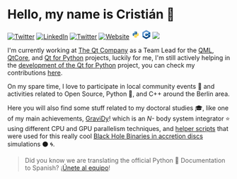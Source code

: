 # Hello, my name is Cristián :wave:

[![Twitter](https://img.shields.io/badge/-Twitter-222222?style=flat-square&logo=twitter&logoColor=white&link=https://twitter.com/cmaureir)](https://twitter.com/cmaureir)
[![LinkedIn](https://img.shields.io/badge/-LinkedIn-222222?style=flat-square&logo=linkedin&logoColor=white&link=https://www.linkedin.com/in/cmaureir/)](https://www.linkedin.com/in/cmaureir/)
[![Twitter](https://img.shields.io/badge/-CodeReview-222222?style=flat-square&logo=qt&logoColor=white&link=https://codereview.qt-project.org/q/owner:cristian.maureira-fredes%2540qt.io)](https://codereview.qt-project.org/q/owner:cristian.maureira-fredes%2540qt.io)
[![Website](https://img.shields.io/badge/Web-maureira.xyz-black)](https://maureira.xyz)
<code><img height="20" src="https://raw.githubusercontent.com/github/explore/80688e429a7d4ef2fca1e82350fe8e3517d3494d/topics/python/python.png"/></code>
<code><img height="20" src="https://raw.githubusercontent.com/github/explore/80688e429a7d4ef2fca1e82350fe8e3517d3494d/topics/cpp/cpp.png"/></code>
<code><img height="20" src="https://upload.wikimedia.org/wikipedia/commons/thumb/a/a5/Archlinux-icon-crystal-64.svg/65px-Archlinux-icon-crystal-64.svg.png"/></code>




I'm currently working at [The Qt Company](https://qt.io) as a Team Lead for the
[QML](https://doc.qt.io/qt-5/qmlapplications.html),
[QtCore](https://doc.qt.io/qt-5/qtcore-index.html), and [Qt for
Python](https://www.qt.io/qt-for-python) projects, luckily for me, I'm still
actively helping in the [development of the Qt for Python](https://pyside.org)
project, you can check my contributions
[here](https://codereview.qt-project.org/q/owner:cristian.maureira-fredes%2540qt.io+project:pyside/pyside-setup).

On my spare time, I love to participate in local community events :tada: and
activities related to Open Source, Python :snake:, and C++ around the Berlin
area.

Here you will also find some stuff related to my doctoral studies
:mortar_board:, like one of my main achievements,
[GraviDy](https://github.com/cmaureir/gravidy)!  which is an *N-* body system
integrator :star: using different CPU and GPU parallelism techniques, and
[helper scripts](https://github.com/cmaureir/gadget-snapshot-reader) that were
used for this really cool [Black Hole Binaries in accretion
discs](http://multipleclouds.xyz/movies/) simulations :black_circle: :cyclone:.

> Did you know we are translating the official Python :snake: Documentation to Spanish?
> ¡[Únete al equipo](https://python-docs-es.readthedocs.io/es/3.8/CONTRIBUTING.html)! 
